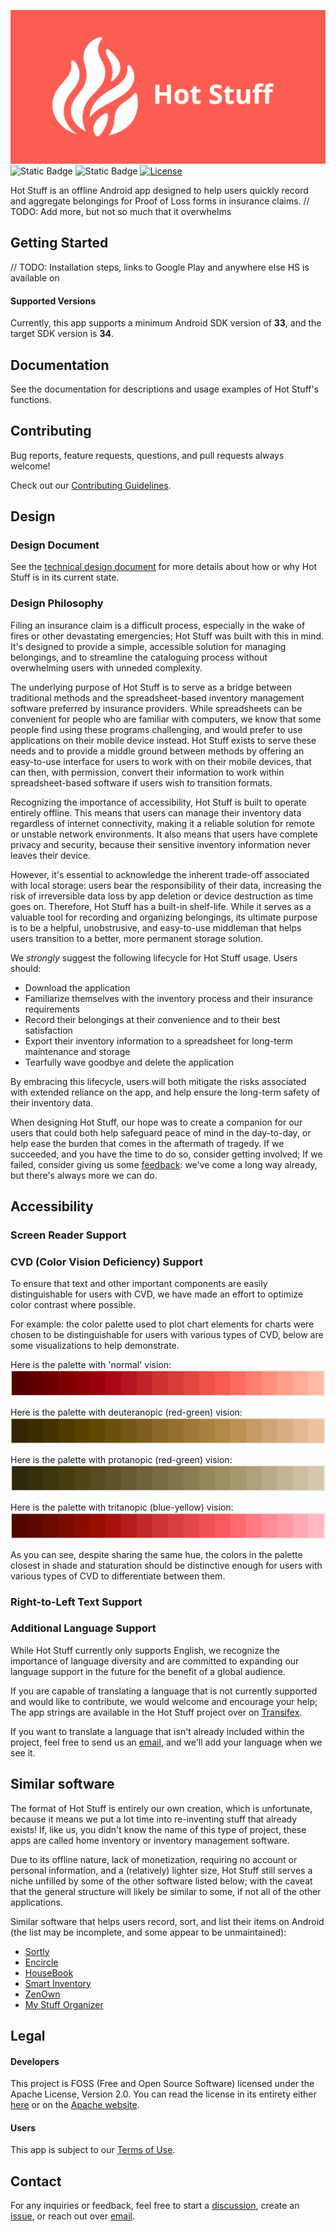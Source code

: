 ![](https://github.com/PamCatten/hot-stuff/blob/main/assets/banner.png)
![Static Badge](https://img.shields.io/badge/Release-1.0.0-%23F83839)
![Static Badge](https://img.shields.io/badge/API-33%2B-%2340B5F0)
[![License](https://img.shields.io/badge/License-Apache%202.0-%23FFA303)](http://www.apache.org/licenses/LICENSE-2.0.html)

Hot Stuff is an offline Android app designed to help users quickly record and aggregate belongings for Proof of Loss forms in insurance claims. 
// TODO: Add more, but not so much that it overwhelms

## Getting Started
// TODO: Installation steps, links to Google Play and anywhere else HS is available on

#### Supported Versions
Currently, this app supports a minimum Android SDK version of **33**, and the target SDK version is **34**.

## Documentation
See the documentation for descriptions and usage examples of Hot Stuff's functions.

## Contributing
Bug reports, feature requests, questions, and pull requests always welcome! 

Check out our [Contributing Guidelines](https://github.com/PamCatten/hot-stuff/blob/main/CONTRIBUTING.md).

## Design
### Design Document
See the [technical design document](https://docs.google.com/document/d/177xGpi3BK14RevmSoKWCA5AEw8B0tt4f7ILGGo3Y3MI/edit#heading=h.j040vupqoagj) for more details about how or why Hot Stuff is in its current state. 
### Design Philosophy
Filing an insurance claim is a difficult process, especially in the wake of fires or other devastating emergencies; Hot Stuff was built with this in mind.
It's designed to provide a simple, accessible solution for managing belongings, and to streamline the cataloguing process without overwhelming users with unneded complexity. 

The underlying purpose of Hot Stuff is to serve as a bridge between traditional methods and the spreadsheet-based inventory management software preferred by insurance providers. While spreadsheets can be convenient for people who are familiar with computers, we know that some people find using these programs challenging, and would prefer to use applications on their mobile device instead. Hot Stuff exists to serve these needs and to provide a middle ground between methods by offering an easy-to-use interface for users to work with on their mobile devices, that can then, with permission, convert their information to work within spreadsheet-based software if users wish to transition formats.

Recognizing the importance of accessibility, Hot Stuff is built to operate entirely offline. This means that users can manage their inventory data regardless of internet connectivity, making it a reliable solution for remote or unstable network environments. It also means that users have complete privacy and security, because their sensitive inventory information never leaves their device. 

However, it's essential to acknowledge the inherent trade-off associated with local storage: users bear the responsibility of their data, increasing the risk of irreversible data loss by app deletion or device destruction as time goes on. Therefore, Hot Stuff has a built-in shelf-life. While it serves as a valuable tool for recording and organizing belongings, its ultimate purpose is to be a helpful, unobstrusive, and easy-to-use middleman that helps users transition to a better, more permanent storage solution. 

We *strongly* suggest the following lifecycle for Hot Stuff usage. Users should: 
* Download the application
* Familiarize themselves with the inventory process and their insurance requirements
* Record their belongings at their convenience and to their best satisfaction
* Export their inventory information to a spreadsheet for long-term maintenance and storage
* Tearfully wave goodbye and delete the application

By embracing this lifecycle, users will both mitigate the risks associated with extended reliance on the app, and help ensure the long-term safety of their inventory data.

When designing Hot Stuff, our hope was to create a companion for our users that could both help safeguard peace of mind in the day-to-day, or help ease the burden that comes in the aftermath of tragedy. If we succeeded, and you have the time to do so, consider getting involved; If we failed, consider giving us some [feedback](https://github.com/PamCatten/hot-stuff/issues/new?assignees=&labels=enhancement&projects=&template=feature.md&title=%5BFEATURE%5D): we've come a long way already, but there's always more we can do.
## Accessibility
### Screen Reader Support
### CVD (Color Vision Deficiency) Support
To ensure that text and other important components are easily distinguishable for users with CVD, we have made an effort to optimize color contrast where possible. 


For example: the color palette used to plot chart elements for charts were chosen to be distinguishable for users with various types of CVD, below are some visualizations to help demonstrate.

Here is the palette with 'normal' vision: ![](https://github.com/PamCatten/hot-stuff/blob/main/assets/theme_normal.png)

Here is the palette with deuteranopic (red-green) vision: ![](https://github.com/PamCatten/hot-stuff/blob/main/assets/theme_deuternanopia.png)

Here is the palette with protanopic (red-green) vision: ![](https://github.com/PamCatten/hot-stuff/blob/main/assets/theme_protanopia.png)

Here is the palette with tritanopic (blue-yellow) vision: ![](https://github.com/PamCatten/hot-stuff/blob/main/assets/theme_tritanopia.png)

As you can see, despite sharing the same hue, the colors in the palette closest in shade and staturation should be distinctive enough for users with various types of CVD to differentiate between them.

### Right-to-Left Text Support
### Additional Language Support
While Hot Stuff currently only supports English, we recognize the importance of language diversity and are committed to expanding our language support in the future for the benefit of a global audience. 

If you are capable of translating a language that is not currently supported and would like to contribute, we would welcome and encourage your help; The app strings are available in the Hot Stuff project over on [Transifex](https://www.transifex.com/pamcatten/hot-stuff/). 

If you want to translate a language that isn't already included within the project, feel free to send us an [email](mailto:campatten.dev@outlook.com), and we'll add your language when we see it.

## Similar software
The format of Hot Stuff is entirely our own creation, which is unfortunate, because it means we put a lot time into re-inventing stuff that already exists! If, like us, you didn't know the name of this type of project, these apps are called home inventory or inventory management software. 

Due to its offline nature, lack of monetization, requiring no account or personal information, and a (relatively) lighter size, Hot Stuff still serves a niche unfilled by some of the other software listed below; with the caveat that the general structure will likely be similar to some, if not all of the other applications.  

Similar software that helps users record, sort, and list their items on Android (the list may be incomplete, and some appear to be unmaintained):
* [Sortly](https://play.google.com/store/apps/details?id=com.sortly.mythings&pcampaignid=web_share)
* [Encircle](https://play.google.com/store/apps/details?id=com.encircle&pcampaignid=web_share)
* [HouseBook](https://play.google.com/store/apps/details?id=chenige.chkchk.wairz&pcampaignid=web_share)
* [Smart Inventory](https://play.google.com/store/apps/details?id=com.nonzeroapps.android.smartinventory&pcampaignid=web_share)
* [ZenOwn](https://play.google.com/store/apps/details?id=com.zenown.app&hl=en&gl=US)
* [My Stuff Organizer](https://play.google.com/store/apps/details?id=com.ebizzapps.mystufforganizer&hl=en&gl=US)

## Legal
#### Developers
This project is FOSS (Free and Open Source Software) licensed under the Apache License, Version 2.0. You can read the license in its entirety either [here](https://github.com/PamCatten/hot-stuff/blob/main/LICENSE) or on the [Apache website](https://www.apache.org/licenses/LICENSE-2.0).
#### Users
This app is subject to our [Terms of Use](https://github.com/PamCatten/hot-stuff/blob/main/TERMS).


## Contact
For any inquiries or feedback, feel free to start a [discussion](https://github.com/PamCatten/hot-stuff/discussions), create an [issue](https://github.com/PamCatten/hot-stuff/issues), or reach out over [email](mailto:campatten.dev@outlook.com).
